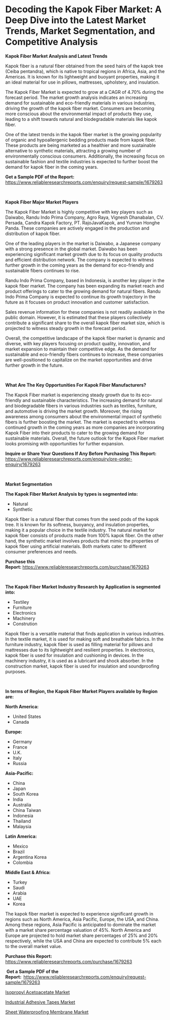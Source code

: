 <p><h1>Decoding the Kapok Fiber Market: A Deep Dive into the Latest Market Trends, Market Segmentation, and Competitive Analysis</h1></p><p><strong>Kapok Fiber Market Analysis and Latest Trends</strong></p>
<p><p>Kapok fiber is a natural fiber obtained from the seed hairs of the kapok tree (Ceiba pentandra), which is native to tropical regions in Africa, Asia, and the Americas. It is known for its lightweight and buoyant properties, making it an ideal material for use in pillows, mattresses, upholstery, and insulation.</p><p>The Kapok Fiber Market is expected to grow at a CAGR of 4.70% during the forecast period. The market growth analysis indicates an increasing demand for sustainable and eco-friendly materials in various industries, driving the growth of the kapok fiber market. Consumers are becoming more conscious about the environmental impact of products they use, leading to a shift towards natural and biodegradable materials like kapok fiber.</p><p>One of the latest trends in the kapok fiber market is the growing popularity of organic and hypoallergenic bedding products made from kapok fiber. These products are being marketed as a healthier and more sustainable alternative to synthetic materials, attracting a growing number of environmentally conscious consumers. Additionally, the increasing focus on sustainable fashion and textile industries is expected to further boost the demand for kapok fiber in the coming years.</p></p>
<p><strong>Get a Sample PDF of the Report:&nbsp;</strong> <a href="https://www.reliableresearchreports.com/enquiry/request-sample/1679263">https://www.reliableresearchreports.com/enquiry/request-sample/1679263</a></p>
<p>&nbsp;</p>
<p><strong>Kapok Fiber Major Market Players</strong></p>
<p><p>The Kapok Fiber Market is highly competitive with key players such as Daiwabo, Randu Indo Prima Company, Agro Raya, Vignesh Dhanabalan, CV. Persada, Candra Kapok Factory, PT. RajoJavaKapok, and Yunnan Honghe Panda. These companies are actively engaged in the production and distribution of kapok fiber.</p><p>One of the leading players in the market is Daiwabo, a Japanese company with a strong presence in the global market. Daiwabo has been experiencing significant market growth due to its focus on quality products and efficient distribution network. The company is expected to witness further growth in the coming years as the demand for eco-friendly and sustainable fibers continues to rise.</p><p>Randu Indo Prima Company, based in Indonesia, is another key player in the kapok fiber market. The company has been expanding its market reach and product offerings to cater to the growing demand for natural fibers. Randu Indo Prima Company is expected to continue its growth trajectory in the future as it focuses on product innovation and customer satisfaction.</p><p>Sales revenue information for these companies is not readily available in the public domain. However, it is estimated that these players collectively contribute a significant share to the overall kapok fiber market size, which is projected to witness steady growth in the forecast period.</p><p>Overall, the competitive landscape of the kapok fiber market is dynamic and diverse, with key players focusing on product quality, innovation, and market expansion to maintain their competitive edge. As the demand for sustainable and eco-friendly fibers continues to increase, these companies are well-positioned to capitalize on the market opportunities and drive further growth in the future.</p></p>
<p>&nbsp;</p>
<p><strong>What Are The Key Opportunities For Kapok Fiber Manufacturers?</strong></p>
<p><p>The Kapok Fiber market is experiencing steady growth due to its eco-friendly and sustainable characteristics. The increasing demand for natural and biodegradable fibers in various industries such as textiles, furniture, and automotive is driving the market growth. Moreover, the rising awareness among consumers about the environmental impact of synthetic fibers is further boosting the market. The market is expected to witness continued growth in the coming years as more companies are incorporating Kapok Fiber into their products to cater to the growing demand for sustainable materials. Overall, the future outlook for the Kapok Fiber market looks promising with opportunities for further expansion.</p></p>
<p><strong>Inquire or Share Your Questions If Any Before Purchasing This Report:</strong> <a href="https://www.reliableresearchreports.com/enquiry/pre-order-enquiry/1679263">https://www.reliableresearchreports.com/enquiry/pre-order-enquiry/1679263</a></p>
<p>&nbsp;</p>
<p><strong>Market Segmentation</strong></p>
<p><strong>The Kapok Fiber Market Analysis by types is segmented into:</strong></p>
<p><ul><li>Natural</li><li>Synthetic</li></ul></p>
<p><p>Kapok fiber is a natural fiber that comes from the seed pods of the kapok tree. It is known for its softness, buoyancy, and insulation properties, making it a popular choice in the textile industry. The natural market for kapok fiber consists of products made from 100% kapok fiber. On the other hand, the synthetic market involves products that mimic the properties of kapok fiber using artificial materials. Both markets cater to different consumer preferences and needs.</p></p>
<p><strong>Purchase this Report:&nbsp;</strong><a href="https://www.reliableresearchreports.com/purchase/1679263">https://www.reliableresearchreports.com/purchase/1679263</a></p>
<p>&nbsp;</p>
<p><strong>The Kapok Fiber Market Industry Research by Application is segmented into:</strong></p>
<p><ul><li>Textiley</li><li>Furniture</li><li>Electronics</li><li>Machinery</li><li>Constrution</li></ul></p>
<p><p>Kapok fiber is a versatile material that finds application in various industries. In the textile market, it is used for making soft and breathable fabrics. In the furniture industry, kapok fiber is used as filling material for pillows and mattresses due to its lightweight and resilient properties. In electronics, kapok fiber is used for insulation and cushioning in devices. In the machinery industry, it is used as a lubricant and shock absorber. In the construction market, kapok fiber is used for insulation and soundproofing purposes.</p></p>
<p>&nbsp;</p>
<p><strong>In terms of Region, the Kapok Fiber Market Players available by Region are:</strong></p>
<p>
    <p> <strong> North America: </strong>
        <ul>
            <li>United States</li>
            <li>Canada</li>
        </ul>
        </p> 
    <p> <strong> Europe: </strong>
        <ul>
            <li>Germany</li>
            <li>France</li>
            <li>U.K.</li>
            <li>Italy</li>
            <li>Russia</li>
        </ul>
        </p> 
    <p> <strong> Asia-Pacific: </strong>
        <ul>
            <li>China</li>
            <li>Japan</li>
            <li>South Korea</li>
            <li>India</li>
            <li>Australia</li>
            <li>China Taiwan</li>
            <li>Indonesia</li>
            <li>Thailand</li>
            <li>Malaysia</li>
        </ul>
        </p> 
    <p> <strong> Latin America: </strong>
        <ul>
            <li>Mexico</li>
            <li>Brazil</li>
            <li>Argentina Korea</li>
            <li>Colombia</li>
        </ul>
        </p> 
    <p> <strong> Middle East & Africa: </strong>
        <ul>
            <li>Turkey</li>
            <li>Saudi</li>
            <li>Arabia</li>
            <li>UAE</li>
            <li>Korea</li>
        </ul>
    </p>
    </p>
<p><p>The kapok fiber market is expected to experience significant growth in regions such as North America, Asia Pacific, Europe, the USA, and China. Among these regions, Asia Pacific is anticipated to dominate the market with a market share percentage valuation of 45%. North America and Europe are projected to hold market share percentages of 25% and 20% respectively, while the USA and China are expected to contribute 5% each to the overall market value.</p></p>
<p><strong>Purchase this Report: </strong><a href="https://www.reliableresearchreports.com/purchase/1679263">https://www.reliableresearchreports.com/purchase/1679263</a></p>
<p>&nbsp;<strong>Get a Sample PDF of the Report:&nbsp;&nbsp;</strong><a href="https://www.reliableresearchreports.com/enquiry/request-sample/1679263">https://www.reliableresearchreports.com/enquiry/request-sample/1679263</a></p>
<p><strong></strong></p>
<p><p><a href="https://github.com/lataunyatinikmelvin59ilbd0dv/Market-Research-Report-List-1/blob/main/isopropyl-acetoacetate-market.md">Isopropyl Acetoacetate Market</a></p><p><a href="https://github.com/pgtimber/Market-Research-Report-List-1/blob/main/industrial-adhesive-tapes-market.md">Industrial Adhesive Tapes Market</a></p><p><a href="https://github.com/arionmp/Market-Research-Report-List-2/blob/main/sheet-waterproofing-membrane-market.md">Sheet Waterproofing Membrane Market</a></p></p>